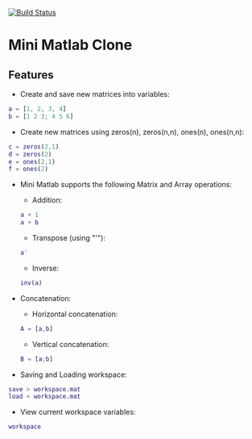 [![Build Status](https://travis-ci.org/bernard-kanyolo/bc-8-mini-matlab-clone.svg?branch=master)](https://travis-ci.org/bernard-kanyolo/bc-8-mini-matlab-clone)
# Mini Matlab Clone

## Features

* Create and save new matrices into variables:
```MATLAB
a = [1, 2, 3, 4]
b = [1 2 3; 4 5 6]
```

* Create new matrices using zeros(n), zeros(n,n), ones(n), ones(n,n):
```MATLAB
c = zeros(2,1)
d = zeros(2)
e = ones(2,1)
f = ones(2)
```

* Mini Matlab supports the following Matrix and Array operations:
  * Addition:
  ```MATLAB
  a + 1
  a + b
  ```
  * Transpose (using "'"):
  ```MATLAB
  a'
  ```
  * Inverse:
  ```MATLAB
  inv(a)
  ```

* Concatenation:
  * Horizontal concatenation:
  ```MATLAB
  A = [a,b]
  ```
  * Vertical concatenation:
  ```MATLAB
  B = [a;b]
  ```

* Saving and Loading workspace:
```MATLAB
save > workspace.mat
load < workspace.mat
```

* View current workspace variables:
```MATLAB
workspace
```
